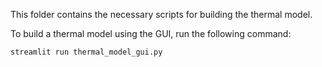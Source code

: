 This folder contains the necessary scripts for building the thermal model.

To build a thermal model using the GUI, run the following command:
```
streamlit run thermal_model_gui.py
```